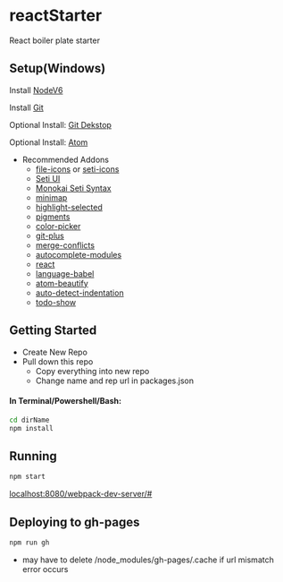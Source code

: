 # reactStarter
React boiler plate starter


## Setup(Windows)

Install [NodeV6](https://nodejs.org/en/)

Install [Git](https://git-scm.com/download/win)

Optional Install: [Git Dekstop](https://desktop.github.com/)

Optional Install: [Atom](https://atom.io/)
* Recommended Addons
	* [file-icons](https://atom.io/packages/file-icons) or  [seti-icons](https://atom.io/packages/seti-icons)
	* [Seti UI](https://atom.io/themes/seti-ui)
 	* [Monokai Seti Syntax](https://atom.io/themes/monokai-seti)
	* [minimap](https://atom.io/packages/minimap)
	* [highlight-selected](https://atom.io/packages/highlight-selected)
	* [pigments](https://atom.io/packages/pigments)
 	* [color-picker](https://atom.io/packages/color-picker)
	* [git-plus](https://atom.io/packages/git-plus)
 	* [merge-conflicts](https://atom.io/packages/merge-conflicts)
 	* [autocomplete-modules](https://atom.io/packages/autocomplete-modules)
	* [react](https://atom.io/packages/react)
 	* [language-babel](https://atom.io/packages/language-babel)
	* [atom-beautify](https://atom.io/packages/atom-beautify)
 	* [auto-detect-indentation](https://atom.io/packages/auto-detect-indentation)
	* [todo-show](https://atom.io/packages/todo-show)

## Getting Started
* Create New Repo
* Pull down this repo
	* Copy everything into new repo
	* Change name and rep url in packages.json

#### In Terminal/Powershell/Bash:

```bash
cd dirName
npm install

```

## Running
```bash
npm start
```
[localhost:8080/webpack-dev-server/#](http://localhost:8080/webpack-dev-server/#)

## Deploying to gh-pages
```bash
npm run gh
```
* may have to delete /node_modules/gh-pages/.cache if url mismatch error occurs